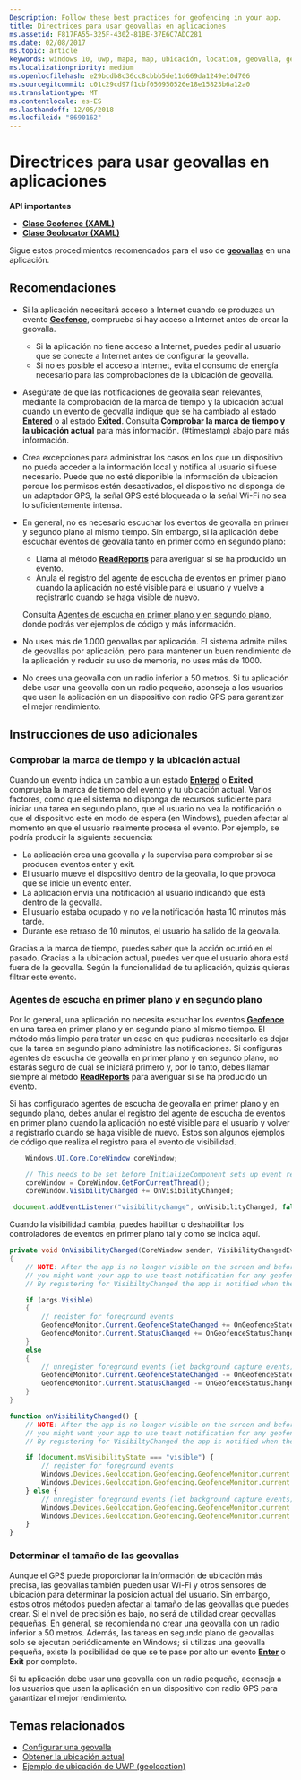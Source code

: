 ```yaml
---
Description: Follow these best practices for geofencing in your app.
title: Directrices para usar geovallas en aplicaciones
ms.assetid: F817FA55-325F-4302-81BE-37E6C7ADC281
ms.date: 02/08/2017
ms.topic: article
keywords: windows 10, uwp, mapa, map, ubicación, location, geovalla, geofencing
ms.localizationpriority: medium
ms.openlocfilehash: e29bcdb8c36cc8cbbb5de11d669da1249e10d706
ms.sourcegitcommit: c01c29cd97f1cbf050950526e18e15823b6a12a0
ms.translationtype: MT
ms.contentlocale: es-ES
ms.lasthandoff: 12/05/2018
ms.locfileid: "8690162"
---
```

# <a name="guidelines-for-geofencing-apps"></a>Directrices para usar geovallas en aplicaciones




**API importantes**

-   [**Clase Geofence (XAML)**](https://msdn.microsoft.com/library/windows/apps/dn263587)
-   [**Clase Geolocator (XAML)**](https://msdn.microsoft.com/library/windows/apps/br225534)

Sigue estos procedimientos recomendados para el uso de [**geovallas**](https://msdn.microsoft.com/library/windows/apps/dn263744) en una aplicación.

## <a name="recommendations"></a>Recomendaciones


-   Si la aplicación necesitará acceso a Internet cuando se produzca un evento [**Geofence**](https://msdn.microsoft.com/library/windows/apps/dn263587), comprueba si hay acceso a Internet antes de crear la geovalla.
    -   Si la aplicación no tiene acceso a Internet, puedes pedir al usuario que se conecte a Internet antes de configurar la geovalla.
    -   Si no es posible el acceso a Internet, evita el consumo de energía necesario para las comprobaciones de la ubicación de geovalla.
-   Asegúrate de que las notificaciones de geovalla sean relevantes, mediante la comprobación de la marca de tiempo y la ubicación actual cuando un evento de geovalla indique que se ha cambiado al estado [**Entered**](https://msdn.microsoft.com/library/windows/apps/dn263660) o al estado **Exited**. Consulta **Comprobar la marca de tiempo y la ubicación actual** para más información.
(#timestamp) abajo para más información.
-   Crea excepciones para administrar los casos en los que un dispositivo no pueda acceder a la información local y notifica al usuario si fuese necesario. Puede que no esté disponible la información de ubicación porque los permisos estén desactivados, el dispositivo no disponga de un adaptador GPS, la señal GPS esté bloqueada o la señal Wi-Fi no sea lo suficientemente intensa.
-   En general, no es necesario escuchar los eventos de geovalla en primer y segundo plano al mismo tiempo. Sin embargo, si la aplicación debe escuchar eventos de geovalla tanto en primer como en segundo plano:

    -   Llama al método [**ReadReports**](https://msdn.microsoft.com/library/windows/apps/dn263633) para averiguar si se ha producido un evento.
    -   Anula el registro del agente de escucha de eventos en primer plano cuando la aplicación no esté visible para el usuario y vuelve a registrarlo cuando se haga visible de nuevo.

    Consulta [Agentes de escucha en primer plano y en segundo plano](#background-and-foreground-listeners), donde podrás ver ejemplos de código y más información.

-   No uses más de 1.000 geovallas por aplicación. El sistema admite miles de geovallas por aplicación, pero para mantener un buen rendimiento de la aplicación y reducir su uso de memoria, no uses más de 1000.
-   No crees una geovalla con un radio inferior a 50 metros. Si tu aplicación debe usar una geovalla con un radio pequeño, aconseja a los usuarios que usen la aplicación en un dispositivo con radio GPS para garantizar el mejor rendimiento.

## <a name="additional-usage-guidance"></a>Instrucciones de uso adicionales

### <a name="checking-the-time-stamp-and-current-location"></a>Comprobar la marca de tiempo y la ubicación actual

Cuando un evento indica un cambio a un estado [**Entered**](https://msdn.microsoft.com/library/windows/apps/dn263660) o **Exited**, comprueba la marca de tiempo del evento y tu ubicación actual. Varios factores, como que el sistema no disponga de recursos suficiente para iniciar una tarea en segundo plano, que el usuario no vea la notificación o que el dispositivo esté en modo de espera (en Windows), pueden afectar al momento en que el usuario realmente procesa el evento. Por ejemplo, se podría producir la siguiente secuencia:

-   La aplicación crea una geovalla y la supervisa para comprobar si se producen eventos enter y exit.
-   El usuario mueve el dispositivo dentro de la geovalla, lo que provoca que se inicie un evento enter.
-   La aplicación envía una notificación al usuario indicando que está dentro de la geovalla.
-   El usuario estaba ocupado y no ve la notificación hasta 10 minutos más tarde.
-   Durante ese retraso de 10 minutos, el usuario ha salido de la geovalla.

Gracias a la marca de tiempo, puedes saber que la acción ocurrió en el pasado. Gracias a la ubicación actual, puedes ver que el usuario ahora está fuera de la geovalla. Según la funcionalidad de tu aplicación, quizás quieras filtrar este evento.

### <a name="background-and-foreground-listeners"></a>Agentes de escucha en primer plano y en segundo plano

Por lo general, una aplicación no necesita escuchar los eventos [**Geofence**](https://msdn.microsoft.com/library/windows/apps/dn263587) en una tarea en primer plano y en segundo plano al mismo tiempo. El método más limpio para tratar un caso en que pudieras necesitarlo es dejar que la tarea en segundo plano administre las notificaciones. Si configuras agentes de escucha de geovalla en primer plano y en segundo plano, no estarás seguro de cuál se iniciará primero y, por lo tanto, debes llamar siempre al método [**ReadReports**](https://msdn.microsoft.com/library/windows/apps/dn263633) para averiguar si se ha producido un evento.

Si has configurado agentes de escucha de geovalla en primer plano y en segundo plano, debes anular el registro del agente de escucha de eventos en primer plano cuando la aplicación no esté visible para el usuario y volver a registrarlo cuando se haga visible de nuevo. Estos son algunos ejemplos de código que realiza el registro para el evento de visibilidad.

```csharp
    Windows.UI.Core.CoreWindow coreWindow;    

    // This needs to be set before InitializeComponent sets up event registration for app visibility
    coreWindow = CoreWindow.GetForCurrentThread();
    coreWindow.VisibilityChanged += OnVisibilityChanged;
```

```javascript
 document.addEventListener("visibilitychange", onVisibilityChanged, false);
```

Cuando la visibilidad cambia, puedes habilitar o deshabilitar los controladores de eventos en primer plano tal y como se indica aquí.

```csharp
private void OnVisibilityChanged(CoreWindow sender, VisibilityChangedEventArgs args)
{
    // NOTE: After the app is no longer visible on the screen and before the app is suspended
    // you might want your app to use toast notification for any geofence activity.
    // By registering for VisibiltyChanged the app is notified when the app is no longer visible in the foreground.

    if (args.Visible)
    {
        // register for foreground events
        GeofenceMonitor.Current.GeofenceStateChanged += OnGeofenceStateChanged;
        GeofenceMonitor.Current.StatusChanged += OnGeofenceStatusChanged;
    }
    else
    {
        // unregister foreground events (let background capture events)
        GeofenceMonitor.Current.GeofenceStateChanged -= OnGeofenceStateChanged;
        GeofenceMonitor.Current.StatusChanged -= OnGeofenceStatusChanged;
    }
}
```

```javascript
function onVisibilityChanged() {
    // NOTE: After the app is no longer visible on the screen and before the app is suspended
    // you might want your app to use toast notification for any geofence activity.
    // By registering for VisibiltyChanged the app is notified when the app is no longer visible in the foreground.

    if (document.msVisibilityState === "visible") {
        // register for foreground events
        Windows.Devices.Geolocation.Geofencing.GeofenceMonitor.current.addEventListener("geofencestatechanged", onGeofenceStateChanged);
        Windows.Devices.Geolocation.Geofencing.GeofenceMonitor.current.addEventListener("statuschanged", onGeofenceStatusChanged);
    } else {
        // unregister foreground events (let background capture events)
        Windows.Devices.Geolocation.Geofencing.GeofenceMonitor.current.removeEventListener("geofencestatechanged", onGeofenceStateChanged);
        Windows.Devices.Geolocation.Geofencing.GeofenceMonitor.current.removeEventListener("statuschanged", onGeofenceStatusChanged);
    }
}
```

### <a name="sizing-your-geofences"></a>Determinar el tamaño de las geovallas

Aunque el GPS puede proporcionar la información de ubicación más precisa, las geovallas también pueden usar Wi-Fi y otros sensores de ubicación para determinar la posición actual del usuario. Sin embargo, estos otros métodos pueden afectar al tamaño de las geovallas que puedes crear. Si el nivel de precisión es bajo, no será de utilidad crear geovallas pequeñas. En general, se recomienda no crear una geovalla con un radio inferior a 50 metros. Además, las tareas en segundo plano de geovallas solo se ejecutan periódicamente en Windows; si utilizas una geovalla pequeña, existe la posibilidad de que se te pase por alto un evento [**Enter**](https://msdn.microsoft.com/library/windows/apps/dn263660) o **Exit** por completo.

Si tu aplicación debe usar una geovalla con un radio pequeño, aconseja a los usuarios que usen la aplicación en un dispositivo con radio GPS para garantizar el mejor rendimiento.

## <a name="related-topics"></a>Temas relacionados


* [Configurar una geovalla](https://msdn.microsoft.com/library/windows/apps/mt219702)
* [Obtener la ubicación actual](https://msdn.microsoft.com/library/windows/apps/mt219698)
* [Ejemplo de ubicación de UWP (geolocation)](http://go.microsoft.com/fwlink/p/?linkid=533278)
 

 

